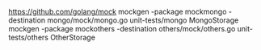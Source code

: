 https://github.com/golang/mock
mockgen -package mockmongo -destination mongo/mock/mongo.go unit-tests/mongo MongoStorage
mockgen -package mockothers -destination others/mock/others.go unit-tests/others OtherStorage